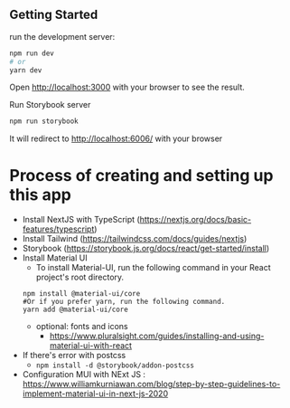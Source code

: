 ## Getting Started

run the development server:

```bash
npm run dev
# or
yarn dev
```

Open [http://localhost:3000](http://localhost:3000) with your browser to see the result.

Run Storybook server

```bash
npm run storybook
```

It will redirect to [http://localhost:6006/](http://localhost:6006/) with your browser

# Process of creating and setting up this app

- Install NextJS with TypeScript (https://nextjs.org/docs/basic-features/typescript)
- Install Tailwind (https://tailwindcss.com/docs/guides/nextjs)
- Storybook (https://storybook.js.org/docs/react/get-started/install)
- Install Material UI
  - To install Material-UI, run the following command in your React project's root directory.
  ```
  npm install @material-ui/core
  #Or if you prefer yarn, run the following command.
  yarn add @material-ui/core
  ```
  - optional: fonts and icons
    - https://www.pluralsight.com/guides/installing-and-using-material-ui-with-react
- If there's error with postcss
  - `npm install -d @storybook/addon-postcss`
- Configuration MUI with NExt JS : https://www.williamkurniawan.com/blog/step-by-step-guidelines-to-implement-material-ui-in-next-js-2020
